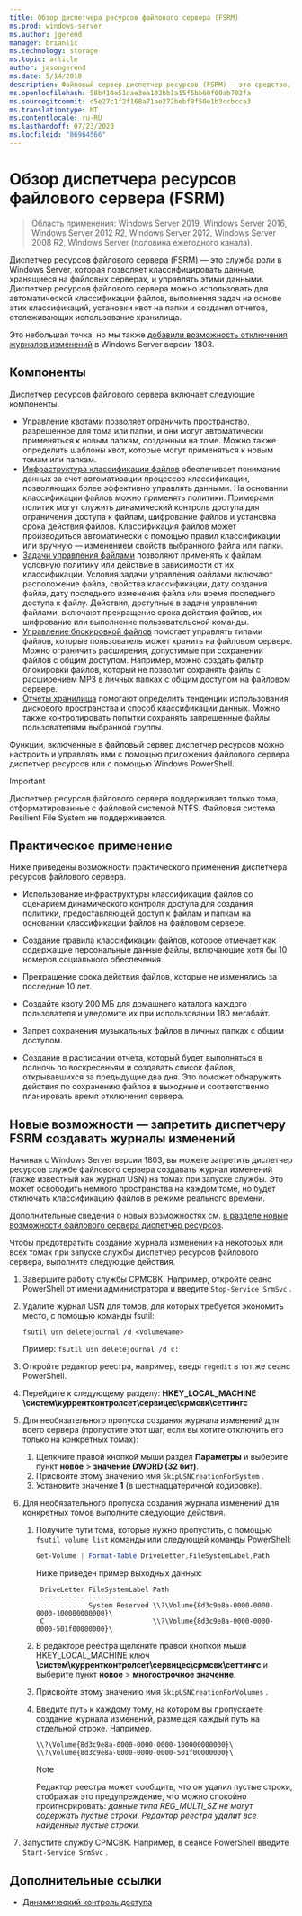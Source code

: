 ```yaml
---
title: Обзор диспетчера ресурсов файлового сервера (FSRM)
ms.prod: windows-server
ms.author: jgerend
manager: brianlic
ms.technology: storage
ms.topic: article
author: jasongerend
ms.date: 5/14/2018
description: Файловый сервер диспетчер ресурсов (FSRM) — это средство, которое позволяет управлять данными и классифицировать их на файловый сервер Windows Server.
ms.openlocfilehash: 58b410e51dae3ea102bb1a15f5bb60f00ab702fa
ms.sourcegitcommit: d5e27c1f2f168a71ae272bebf8f50e1b3ccbcca3
ms.translationtype: MT
ms.contentlocale: ru-RU
ms.lasthandoff: 07/23/2020
ms.locfileid: "86964566"
---
```

# <a name="file-server-resource-manager-fsrm-overview"></a>Обзор диспетчера ресурсов файлового сервера (FSRM)

> Область применения: Windows Server 2019, Windows Server 2016, Windows Server 2012 R2, Windows Server 2012, Windows Server 2008 R2, Windows Server (половина ежегодного канала).

Диспетчер ресурсов файлового сервера (FSRM) — это служба роли в Windows Server, которая позволяет классифицировать данные, хранящиеся на файловых серверах, и управлять этими данными. Диспетчер ресурсов файлового сервера можно использовать для автоматической классификации файлов, выполнения задач на основе этих классификаций, установки квот на папки и создания отчетов, отслеживающих использование хранилища.

Это небольшая точка, но мы также [добавили возможность отключения журналов изменений](#whats-new) в Windows Server версии 1803.

## <a name="features"></a>Компоненты

Диспетчер ресурсов файлового сервера включает следующие компоненты.

-   [Управление квотами](quota-management.md) позволяет ограничить пространство, разрешенное для тома или папки, и они могут автоматически применяться к новым папкам, созданным на томе. Можно также определить шаблоны квот, которые могут применяться к новым томам или папкам.
-   [Инфраструктура классификации файлов](classification-management.md) обеспечивает понимание данных за счет автоматизации процессов классификации, позволяющих более эффективно управлять данными. На основании классификации файлов можно применять политики. Примерами политик могут служить динамический контроль доступа для ограничения доступа к файлам, шифрование файлов и установка срока действия файлов. Классификация файлов может производиться автоматически с помощью правил классификации или вручную — изменением свойств выбранного файла или папки.
-   [Задачи управления файлами](file-management-tasks.md) позволяют применять к файлам условную политику или действие в зависимости от их классификации. Условия задачи управления файлами включают расположение файла, свойства классификации, дату создания файла, дату последнего изменения файла или время последнего доступа к файлу. Действия, доступные в задаче управления файлами, включают прекращение срока действия файлов, их шифрование или выполнение пользовательской команды.
-   [Управление блокировкой файлов](file-screening-management.md) помогает управлять типами файлов, которые пользователь может хранить на файловом сервере. Можно ограничить расширения, допустимые при сохранении файлов с общим доступом. Например, можно создать фильтр блокировки файлов, который не позволит сохранять файлы с расширением MP3 в личных папках с общим доступом на файловом сервере.
-   [Отчеты хранилища](storage-reports-management.md) помогают определить тенденции использования дискового пространства и способ классификации данных. Можно также контролировать попытки сохранять запрещенные файлы пользователями выбранной группы.

Функции, включенные в файловый сервер диспетчер ресурсов можно настроить и управлять ими с помощью приложения файлового сервера диспетчер ресурсов или с помощью Windows PowerShell.

> [!IMPORTANT]
>  Диспетчер ресурсов файлового сервера поддерживает только тома, отформатированные с файловой системой NTFS. Файловая система Resilient File System не поддерживается.

## <a name="practical-applications"></a>Практическое применение
 Ниже приведены возможности практического применения диспетчера ресурсов файлового сервера.

-   Использование инфраструктуры классификации файлов со сценарием динамического контроля доступа для создания политики, предоставляющей доступ к файлам и папкам на основании классификации файлов на файловом сервере.

-   Создание правила классификации файлов, которое отмечает как содержащие персональные данные файлы, включающие хотя бы 10 номеров социального обеспечения.

-   Прекращение срока действия файлов, которые не изменялись за последние 10 лет.

-   Создайте квоту 200 МБ для домашнего каталога каждого пользователя и уведомите их при использовании 180 мегабайт.

-   Запрет сохранения музыкальных файлов в личных папках с общим доступом.

-   Создание в расписании отчета, который будет выполняться в полночь по воскресеньям и создавать список файлов, открывавшихся за предыдущие два дня. Это поможет обнаружить действия по сохранению файлов в выходные и соответственно планировать время отключения сервера.

## <a name="whats-new---prevent-fsrm-from-creating-change-journals"></a><a name="whats-new"></a>Новые возможности — запретить диспетчеру FSRM создавать журналы изменений

Начиная с Windows Server версии 1803, вы можете запретить диспетчер ресурсов службе файлового сервера создавать журнал изменений (также известный как журнал USN) на томах при запуске службы. Это может освободить немного пространства на каждом томе, но будет отключать классификацию файлов в режиме реального времени.

Дополнительные сведения о новых возможностях см. [в разделе новые возможности файлового сервера диспетчер ресурсов](/previous-versions/windows/it-pro/windows-server-2012-R2-and-2012/dn383587(v=ws.11)).

Чтобы предотвратить создание журнала изменений на некоторых или всех томах при запуске службы диспетчер ресурсов файлового сервера, выполните следующие действия.

1. Завершите работу службы СРМСВК. Например, откройте сеанс PowerShell от имени администратора и введите `Stop-Service SrmSvc` .
2. Удалите журнал USN для томов, для которых требуется экономить место, с помощью команды fsutil:

      ```
      fsutil usn deletejournal /d <VolumeName>
      ```
    Пример: `fsutil usn deletejournal /d c:`

3. Откройте редактор реестра, например, введя `regedit` в тот же сеанс PowerShell.
4. Перейдите к следующему разделу: **HKEY_LOCAL_MACHINE \систем\куррентконтролсет\сервицес\срмсвк\сеттингс**
5. Для необязательного пропуска создания журнала изменений для всего сервера (пропустите этот шаг, если вы хотите отключить его только на конкретных томах):
    1. Щелкните правой кнопкой мыши раздел **Параметры** и выберите пункт **новое**  >  **значение DWORD (32 бит)**.
    1. Присвойте этому значению имя `SkipUSNCreationForSystem` .
    1. Установите значение **1** (в шестнадцатеричной кодировке).
6. Для необязательного пропуска создания журнала изменений для конкретных томов выполните следующие действия.
    1. Получите пути тома, которые нужно пропустить, с помощью `fsutil volume list` команды или следующей команды PowerShell:
        ```PowerShell
        Get-Volume | Format-Table DriveLetter,FileSystemLabel,Path
        ```
       Ниже приведен пример выходных данных:

       ```
        DriveLetter FileSystemLabel Path
        ----------- --------------- ----
                    System Reserved \\?\Volume{8d3c9e8a-0000-0000-0000-100000000000}\
        C                           \\?\Volume{8d3c9e8a-0000-0000-0000-501f00000000}\
       ```
    2. В редакторе реестра щелкните правой кнопкой мыши HKEY_LOCAL_MACHINE ключ **\систем\куррентконтролсет\сервицес\срмсвк\сеттингс** и выберите пункт **новое**  >  **многострочное значение**.
    3. Присвойте этому значению имя `SkipUSNCreationForVolumes` .
    4. Введите путь к каждому тому, на котором вы пропускаете создание журнала изменений, размещая каждый путь на отдельной строке. Например.

        ```
        \\?\Volume{8d3c9e8a-0000-0000-0000-100000000000}\
        \\?\Volume{8d3c9e8a-0000-0000-0000-501f00000000}\
        ```

        > [!NOTE]
        > Редактор реестра может сообщить, что он удалил пустые строки, отображая это предупреждение, что можно спокойно проигнорировать: *данные типа REG_MULTI_SZ не могут содержать пустые строки. Редактор реестра удалит все найденные пустые строки.*

7. Запустите службу СРМСВК. Например, в сеансе PowerShell введите `Start-Service SrmSvc` .



## <a name="additional-references"></a>Дополнительные ссылки

- [Динамический контроль доступа](/previous-versions/windows/it-pro/windows-server-2012-R2-and-2012/dn408191(v=ws.11))
